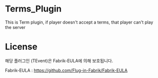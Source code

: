 # Terms_Plugin
This is Term plugin, if player doesn't accept a terms, that player can't play the server

# License
해당 플러그인 (TEvent)은 Fabrik-EULA에 의해 보호됩니다.

Fabrik-EULA : https://github.com/Flug-in-Fabrik/Fabrik-EULA
